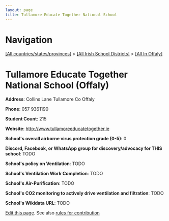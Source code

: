 ```yaml
---
layout: page
title: Tullamore Educate Together National School
---
```

# Navigation

[[All countries/states/provinces]](../../..) > [[All Irish School Districts]](../..) > [[All In Offaly]](..)

# Tullamore Educate Together National School (Offaly)

**Address**: Collins Lane Tullamore Co Offaly

**Phone**: 057 9361190

**Student Count**: 215

**Website**: <http://www.tullamoreeducatetogether.ie>

**School's overall airborne virus protection grade (0-5)**: 0

**Discord, Facebook, or WhatsApp group for discovery/advocacy for THIS school**: TODO

**School's policy on Ventilation**: TODO

**School's Ventilation Work Completion**: TODO

**School's Air-Purification**: TODO

**School's CO2 monitoring to actively drive ventilation and filtration**: TODO

**School's Wikidata URL**: TODO


[Edit this page](https://github.com/ventilate-schools/Ireland/edit/main/./Offaly/Tullamore_Educate_Together_National_School.md). See also [rules for contribution](../../../contribution-rules/)